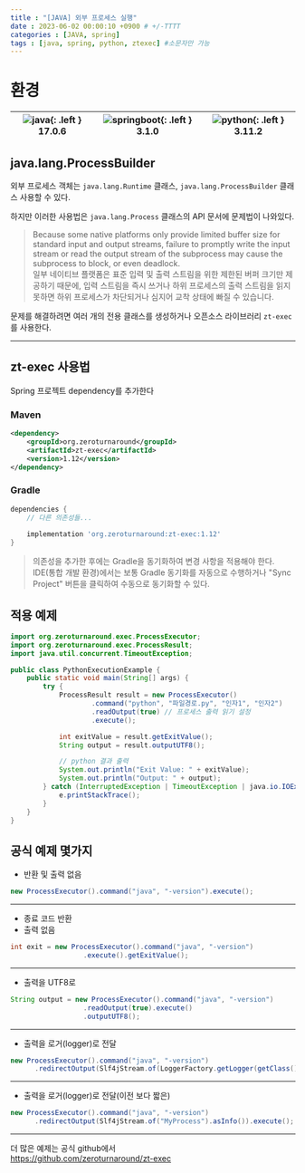 ```yaml
---
title : "[JAVA] 외부 프로세스 실행"
date : 2023-06-02 00:00:10 +0900 # +/-TTTT
categories : [JAVA, spring]
tags : [java, spring, python, ztexec] #소문자만 가능
---
```


# 환경

 
![java](https://camo.githubusercontent.com/96aee41421e9318ad74926ac720e47710049bb5e31a10c8bb886d5d48c69ec64/68747470733a2f2f696d672e736869656c64732e696f2f62616467652f4a6176612d626c75653f7374796c653d666c6174266c6f676f3d4a617661266c6f676f436f6c6f723d7768697465){: .left } 17.0.6 | ![springboot](https://camo.githubusercontent.com/665ba1b266ac6811f1c3b1fccb1c2a7befbec2470f7d1210aab7828638fe86c3/68747470733a2f2f696d672e736869656c64732e696f2f62616467652f537072696e67626f6f742d677265656e3f7374796c653d666c6174266c6f676f3d537072696e67626f6f74266c6f676f436f6c6f723d7768697465){: .left } 3.1.0 | ![python](https://camo.githubusercontent.com/b373ceed80f1224c4d700cfb00cd2125671af5b964a77ddb074dbf76a80b9943/68747470733a2f2f696d672e736869656c64732e696f2f62616467652f507974686f6e2d626c75653f7374796c653d666c6174266c6f676f3d707974686f6e266c6f676f436f6c6f723d7768697465){: .left } 3.11.2
--- | --- | --- |


## java.lang.ProcessBuilder

외부 프로세스 객체는 `java.lang.Runtime` 클래스, `java.lang.ProcessBuilder` 클래스 사용할 수 있다.

하지만 이러한 사용법은 `java.lang.Process` 클래스의 API 문서에 문제법이 나와있다.

>Because some native platforms only provide limited buffer size for standard input and output streams, failure to promptly write the input stream or read the output stream of the subprocess may cause the subprocess to block, or even deadlock. <br>
일부 네이티브 플랫폼은 표준 입력 및 출력 스트림을 위한 제한된 버퍼 크기만 제공하기 때문에, 입력 스트림을 즉시 쓰거나 하위 프로세스의 출력 스트림을 읽지 못하면 하위 프로세스가 차단되거나 심지어 교착 상태에 빠질 수 있습니다.

문제를 해결하려면 여러 개의 전용 클래스를 생성하거나 오픈소스 라이브러리 `zt-exec`를 사용한다.

---

## zt-exec 사용법

Spring 프로젝트 dependency를 추가한다

### Maven

```pom.xml
<dependency>
    <groupId>org.zeroturnaround</groupId>
    <artifactId>zt-exec</artifactId>
    <version>1.12</version>
</dependency>
```

### Gradle

```build.gradle
dependencies {
    // 다른 의존성들...
    
    implementation 'org.zeroturnaround:zt-exec:1.12'
}
```

> 의존성을 추가한 후에는 Gradle을 동기화하여 변경 사항을 적용해야 한다. IDE(통합 개발 환경)에서는 보통 Gradle 동기화를 자동으로 수행하거나 "Sync Project" 버튼을 클릭하여 수동으로 동기화할 수 있다.


## 적용 예제

```java
import org.zeroturnaround.exec.ProcessExecutor;
import org.zeroturnaround.exec.ProcessResult;
import java.util.concurrent.TimeoutException;

public class PythonExecutionExample {
    public static void main(String[] args) {
        try {
            ProcessResult result = new ProcessExecutor()
                    .command("python", "파일경로.py", "인자1", "인자2")
                    .readOutput(true) // 프로세스 출력 읽기 설정
                    .execute();

            int exitValue = result.getExitValue();
            String output = result.outputUTF8();

            // python 결과 출력
            System.out.println("Exit Value: " + exitValue);
            System.out.println("Output: " + output);
        } catch (InterruptedException | TimeoutException | java.io.IOException e) {
            e.printStackTrace();
        }
    }
}
```


## 공식 예제 몇가지


* 반환 및 출력 없음

```java
new ProcessExecutor().command("java", "-version").execute();
```

<hr/>

* 종료 코드 반환
* 출력 없음

```java
int exit = new ProcessExecutor().command("java", "-version")
                  .execute().getExitValue();
```

<hr/>

* 출력을 UTF8로

```java
String output = new ProcessExecutor().command("java", "-version")
                  .readOutput(true).execute()
                  .outputUTF8();    
```

<hr/>

* 출력을 로거(logger)로 전달

```java
new ProcessExecutor().command("java", "-version")
      .redirectOutput(Slf4jStream.of(LoggerFactory.getLogger(getClass().getName() + ".MyProcess")).asInfo()).execute();
```

<hr/>

* 출력을 로거(logger)로 전달(이전 보다 짧은)

```java
new ProcessExecutor().command("java", "-version")
      .redirectOutput(Slf4jStream.of("MyProcess").asInfo()).execute();
```

<hr/>


더 많은 예제는 공식 github에서  
https://github.com/zeroturnaround/zt-exec
